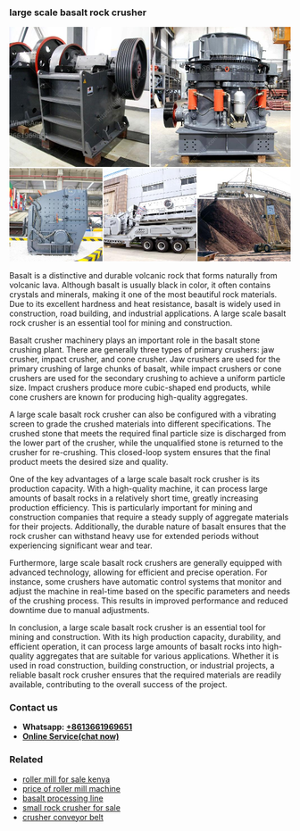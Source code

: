 <h3>large scale basalt rock crusher</h3><img src='1708663305.jpg' alt=''><p>Basalt is a distinctive and durable volcanic rock that forms naturally from volcanic lava. Although basalt is usually black in color, it often contains crystals and minerals, making it one of the most beautiful rock materials. Due to its excellent hardness and heat resistance, basalt is widely used in construction, road building, and industrial applications. A large scale basalt rock crusher is an essential tool for mining and construction.</p><p>Basalt crusher machinery plays an important role in the basalt stone crushing plant. There are generally three types of primary crushers: jaw crusher, impact crusher, and cone crusher. Jaw crushers are used for the primary crushing of large chunks of basalt, while impact crushers or cone crushers are used for the secondary crushing to achieve a uniform particle size. Impact crushers produce more cubic-shaped end products, while cone crushers are known for producing high-quality aggregates.</p><p>A large scale basalt rock crusher can also be configured with a vibrating screen to grade the crushed materials into different specifications. The crushed stone that meets the required final particle size is discharged from the lower part of the crusher, while the unqualified stone is returned to the crusher for re-crushing. This closed-loop system ensures that the final product meets the desired size and quality.</p><p>One of the key advantages of a large scale basalt rock crusher is its production capacity. With a high-quality machine, it can process large amounts of basalt rocks in a relatively short time, greatly increasing production efficiency. This is particularly important for mining and construction companies that require a steady supply of aggregate materials for their projects. Additionally, the durable nature of basalt ensures that the rock crusher can withstand heavy use for extended periods without experiencing significant wear and tear.</p><p>Furthermore, large scale basalt rock crushers are generally equipped with advanced technology, allowing for efficient and precise operation. For instance, some crushers have automatic control systems that monitor and adjust the machine in real-time based on the specific parameters and needs of the crushing process. This results in improved performance and reduced downtime due to manual adjustments.</p><p>In conclusion, a large scale basalt rock crusher is an essential tool for mining and construction. With its high production capacity, durability, and efficient operation, it can process large amounts of basalt rocks into high-quality aggregates that are suitable for various applications. Whether it is used in road construction, building construction, or industrial projects, a reliable basalt rock crusher ensures that the required materials are readily available, contributing to the overall success of the project.</p><h3>Contact us</h3><ul><li><strong>Whatsapp:&nbsp;<a href="https://wa.me/8613661969651">+8613661969651</a></strong></li><li><a href="https://swt.shibang-china.com/?git&amp;zhl&amp;large scale basalt rock crusher"><strong>Online Service(chat now)</strong></a></li></ul><h3>Related</h3><ul><li><a href='roller mill for sale kenya.md'>roller mill for sale kenya</a></li><li><a href='price of roller mill machine.md'>price of roller mill machine</a></li><li><a href='basalt processing line.md'>basalt processing line</a></li><li><a href='small rock crusher for sale.md'>small rock crusher for sale</a></li><li><a href='crusher conveyor belt.md'>crusher conveyor belt</a></li></ul>
